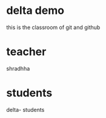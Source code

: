 # delta demo
this is the classroom of git and github

# teacher
shradhha

# students
delta- students